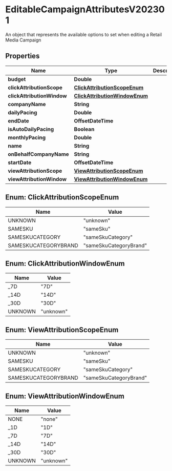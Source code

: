 

# EditableCampaignAttributesV202301

An object that represents the available options to set when editing a Retail Media Campaign

## Properties

| Name | Type | Description | Notes |
|------------ | ------------- | ------------- | -------------|
|**budget** | **Double** |  |  [optional] |
|**clickAttributionScope** | [**ClickAttributionScopeEnum**](#ClickAttributionScopeEnum) |  |  [optional] |
|**clickAttributionWindow** | [**ClickAttributionWindowEnum**](#ClickAttributionWindowEnum) |  |  |
|**companyName** | **String** |  |  [optional] |
|**dailyPacing** | **Double** |  |  [optional] |
|**endDate** | **OffsetDateTime** |  |  [optional] |
|**isAutoDailyPacing** | **Boolean** |  |  |
|**monthlyPacing** | **Double** |  |  [optional] |
|**name** | **String** |  |  |
|**onBehalfCompanyName** | **String** |  |  [optional] |
|**startDate** | **OffsetDateTime** |  |  [optional] |
|**viewAttributionScope** | [**ViewAttributionScopeEnum**](#ViewAttributionScopeEnum) |  |  [optional] |
|**viewAttributionWindow** | [**ViewAttributionWindowEnum**](#ViewAttributionWindowEnum) |  |  |



## Enum: ClickAttributionScopeEnum

| Name | Value |
|---- | -----|
| UNKNOWN | &quot;unknown&quot; |
| SAMESKU | &quot;sameSku&quot; |
| SAMESKUCATEGORY | &quot;sameSkuCategory&quot; |
| SAMESKUCATEGORYBRAND | &quot;sameSkuCategoryBrand&quot; |



## Enum: ClickAttributionWindowEnum

| Name | Value |
|---- | -----|
| _7D | &quot;7D&quot; |
| _14D | &quot;14D&quot; |
| _30D | &quot;30D&quot; |
| UNKNOWN | &quot;unknown&quot; |



## Enum: ViewAttributionScopeEnum

| Name | Value |
|---- | -----|
| UNKNOWN | &quot;unknown&quot; |
| SAMESKU | &quot;sameSku&quot; |
| SAMESKUCATEGORY | &quot;sameSkuCategory&quot; |
| SAMESKUCATEGORYBRAND | &quot;sameSkuCategoryBrand&quot; |



## Enum: ViewAttributionWindowEnum

| Name | Value |
|---- | -----|
| NONE | &quot;none&quot; |
| _1D | &quot;1D&quot; |
| _7D | &quot;7D&quot; |
| _14D | &quot;14D&quot; |
| _30D | &quot;30D&quot; |
| UNKNOWN | &quot;unknown&quot; |



